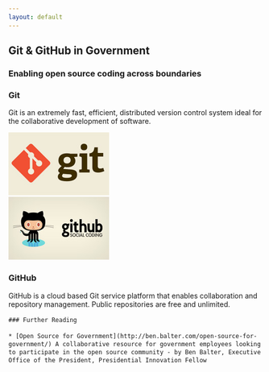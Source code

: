 ```yaml
---
layout: default
---
```


<div class="row">
    <div class="feature span12">
        <h2 class="motto"><strong>Git</strong> &amp; GitHub in <strong>Government</strong></h2>
        <h3 class="subheader">Enabling open source coding across boundaries</h3>
    </div>
</div>

<div class="row">
        <div class="span12 box drop-shadow">
            <div class="row">
                <article class="span6 offset1">
                    <h3>Git</h3>
                    <p>Git is an extremely fast, efficient, distributed version control system ideal for the collaborative development of software. 
                    </p>
                </article>
                <div class="span4">
                    <img src="img/pics/overview-git.jpg" alt="Git" />
                </div>
            </div>
            <div class="row">
                <div class="span4 offset1">
                    <img src="img/pics/overview-github.jpg" alt="Github" />
                </div>
                <article class="span6">
                    <h3>GitHub</h3>
                    <p>GitHub is a cloud based Git service platform that enables collaboration and repository management. Public
                    	repositories are free and unlimited.</p>
                </article>
            </div>
        </div>
    </div>

    ### Further Reading

	* [Open Source for Government](http://ben.balter.com/open-source-for-government/) A collaborative resource for government employees looking to participate in the open source community - by Ben Balter, Executive Office of the President, Presidential Innovation Fellow